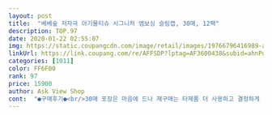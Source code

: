 ```yaml
---
layout: post 
title:  "베베숲 저자극 아기물티슈 시그니처 엠보싱 슬림캡, 30매, 12팩" 
description: TOP.97 
date: 2020-01-22 02:55:07 
img: https://static.coupangcdn.com/image/retail/images/19766796416989-a9345a38-109b-4b4a-8f8f-19732dd9f123.jpg 
linkUrl: https://link.coupang.com/re/AFFSDP?lptag=AF3600438&subid=ahnPublicAsk&pageKey=15040200&itemId=61887501&vendorItemId=3096887842&traceid=V0-113-090dfbb4bf54f6a1 
categories: [1011] 
color: FF6F00 
rank: 97 
price: 15900 
author: Ask View Shop 
cont:  "●구매후기●<br/>30매 포장은 마음에 드나 재구매는 타제품 더 사용하고 결정하게 될 듯 해요.<br/><br/>70매이상짜리 큰 물티슈를 가방에 넣어서 가지고 다니니 무거워서 슬림캡 물티슈를 구매하게 되었어요~<br/>■구매동기<br/>■배송상태 및 후기<br/>겉으로 봤을때 매수는 10장 많아도 묵직해 보인다는<br/>결국엔 물티슈의 유혹을 이기지못하고ㅎ 커다란 도움을 받고있네요.<br/> 손목이 너덜너덜 ㅜㅜ<br/>그건 이름 그대로 작아서 휴대하기는 좋았으나, 외출시에 저희집 귀엽둥이가 큰일을 보게되면 물티슈로 닦아줘야하는데.<br/>.<br/> 휴대용이다보니 한장을 뽑았을때 접혀있어서 물티슈를 털어가면서 펼쳐서 사용을하니 불편하더라구요~<br/>그래서 선택한게 이거저거 나쁜것은 다 빼고 보습은 높이고 엠보싱과 도톰함을 가지며 휴대성도 좋았음 해서 30매짜리 요 상품으로 선택했네요.<br/><br/>그런데 이번에 구매한 슬림캡은 기존 물티슈포장에 매수만 적은 형태라 펼쳐져있는 물티슈가 뽑혀져 나오니 사용하기 편하네요(๑•᎑ and lt; ๑)♡<br/>그리고 베베숲에서 판매중인 물티슈 시리즈중에서 시그니처가 가장 두껍도 물기도 적당히 있어서 개인적으로 가장 좋아해요~<br/>그리고 제가 이번에 슬림캡을 구매하기 전에 휴대용물티슈를 사용중이었어요~~<br/>그만큼 두께 차이가 크다는것과 수분차이<br/>기존꺼보다는 괜찮은거 같음<br/>다 쓸때까지 캡 뚜껑 안쪽에 붙여놓고 혼자 위로 받고<br/>다만 아쉬운점이 있다면 기존 사용하던 보솜*보다 물기가 적어 아이 엉덩이 닦을때 잘 안닦이는 단점이 있어요.<br/><br/>다음날 바로 받아볼수있게 빠르게 잘 배송되었어요~<br/>두께감 좋아서 이게 최고로 좋아서 구매한건데<br/>매수가 적어져서 확실히 가볍고 좋네요~~<br/>무향이라 더더욱 좋고<br/>문구들이 하나하나 공감가는 문구 적혀있는데<br/>물티슈들이 가지런하게 잘 포장되어있었답니다(◕◡◕)<br/>물티슈를 하나 꺼내보니 기존에 집에서 사용하던 베베숲 시그니처와 크기가 똑같은데, 포장두께가 얇아졌어요~<br/>베베숲은 엄마들의 마음을 잘 알아주는지 캡 열였을때마다<br/>보통7~80매 많게는100매까지 잠깐 외출엔 필요없을거 같고 뜯고 빨리 사용해야된다 그래서 많이 사용하는편이 아니라 저한테는 딱이다싶어 선택했는데 결과적으로 요런부분은 만족해요.<br/><br/>뽑아쓸때 그렇게 많이 차이는 나지 아니하지만<br/>사는김에 휴대용도 같이 구매함<br/>사실 신생아라 최대한 물티슈 사용을 멀리하고 물로 닦아줘야겠다 마음 먹었는데 현실은.<br/>.<br/> 매번 엉덩이 씻기기엔 한없이 부족한 손목... <br/><br/>사용한다면 꼼꼼히 따져보고 사고싶어 많이 검색해봤네요.<br/><br/>선물들어온게 한가득인데 친정오는데 안들고와서 급하게 이리저리 검색해서 구매했는데.<br/>.<br/> 괜찮다 생각하고 사용중이랍니다.<br/><br/>수분은 이게 더 조금 많은거 같아서<br/>아무리 매수가 많아도 얇고 작고 하면<br/>아이를 낳고 처음으로 물티슈를 구매해봤어요.<br/><br/>아직 초보라 물티슈 어떤게 좋은지.<br/>.<br/> 잘은 모르겠지만 확실히 티슈자체는 퀄리티가 좋다는거.<br/>.<br/> 다만 아쉽다면 물기가 제가 사용하기에는 적다는 거... <br/>.<br/><br/>어느정도까지 쓰느냐 비교해보고 따져보고<br/>어차피 같은 브랜드 종류중 하나이니 갈아타도<br/>엄마 욕심이 어디 끝이 있겠는가?<br/>엠보라 더더욱 좋고<br/>엠보싱이여서 잘 닦이고 자극도 별로없고, 제일 중요한 발진같은게 생기지않아서 매번 사용중입니다~~<br/>예를들에 기존 뭘 닦든 2번 닦고 버린다 치면<br/>왠지 그 문구 하나에 잠시나마 여러생각들이 든다는<br/>이거나 저거나 무슨 차이겠냐며 관심없었는데.<br/>.<br/> 검색하다보니 차이도 있고 장단점을 가지고 있어서 선택하기가 여간 어려운게 아니였다는.<br/>.<br/><br/>이건 4번은 더 닦을수 있다는 장점<br/>이번에 처음구매인건데 금액을 떠나 똑같은 갯수이니<br/>일단 슬림한 형태인데<br/>있다는ㅋㅋ<br/>저는 슬림캡이 꽤나 만족스러워서 다음에 재구매할 생각이에요~<br/>좋으니까~일단 꾸준히 또 써보는 거로~<br/>헤프기만함<br/>호기심 반 엄마 욕심 반 으로 구매해봄<br/>" 
---
```

